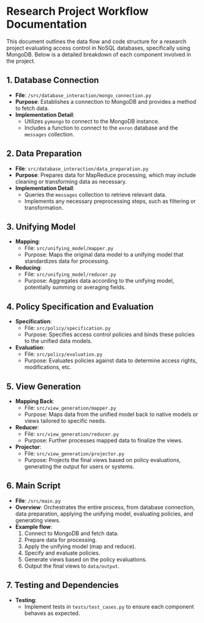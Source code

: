 # Research Project Workflow Documentation

This document outlines the data flow and code structure for a research project evaluating access control in NoSQL databases, specifically using MongoDB. Below is a detailed breakdown of each component involved in the project.

## 1. Database Connection

- **File**: `/src/database_interaction/mongo_connection.py`
- **Purpose**: Establishes a connection to MongoDB and provides a method to fetch data.
- **Implementation Detail**:
  - Utilizes `pymongo` to connect to the MongoDB instance.
  - Includes a function to connect to the `enron` database and the `messages` collection.

## 2. Data Preparation

- **File**: `src/database_interaction/data_preparation.py`
- **Purpose**: Prepares data for MapReduce processing, which may include cleaning or transforming data as necessary.
- **Implementation Detail**:
  - Queries the `messages` collection to retrieve relevant data.
  - Implements any necessary preprocessing steps, such as filtering or transformation.

## 3. Unifying Model

- **Mapping**:
  - File: `src/unifying_model/mapper.py`
  - Purpose: Maps the original data model to a unifying model that standardizes data for processing.
- **Reducing**:
  - File: `src/unifying_model/reducer.py`
  - Purpose: Aggregates data according to the unifying model, potentially summing or averaging fields.

## 4. Policy Specification and Evaluation

- **Specification**:
  - File: `src/policy/specification.py`
  - Purpose: Specifies access control policies and binds these policies to the unified data models.
- **Evaluation**:
  - File: `src/policy/evaluation.py`
  - Purpose: Evaluates policies against data to determine access rights, modifications, etc.

## 5. View Generation

- **Mapping Back**:
  - File: `src/view_generation/mapper.py`
  - Purpose: Maps data from the unified model back to native models or views tailored to specific needs.
- **Reducer**:
  - File: `src/view_generation/reducer.py`
  - Purpose: Further processes mapped data to finalize the views.
- **Projector**:
  - File: `src/view_generation/projector.py`
  - Purpose: Projects the final views based on policy evaluations, generating the output for users or systems.

## 6. Main Script

- **File**: `/src/main.py`
- **Overview**: Orchestrates the entire process, from database connection, data preparation, applying the unifying model, evaluating policies, and generating views.
- **Example flow**:
  1. Connect to MongoDB and fetch data.
  2. Prepare data for processing.
  3. Apply the unifying model (map and reduce).
  4. Specify and evaluate policies.
  5. Generate views based on the policy evaluations.
  6. Output the final views to `data/output`.

## 7. Testing and Dependencies

- **Testing**:
  - Implement tests in `tests/test_cases.py` to ensure each component behaves as expected.
